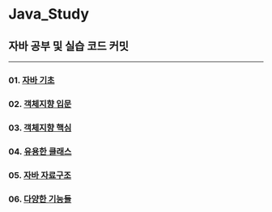 # Java_Study
## 자바 공부 및 실습 코드 커밋
---
### 01. [자바 기초](https://github.com/sc0116/Java_Study/tree/main/01)
### 02. [객체지향 입문](https://github.com/sc0116/Java_Study/tree/main/02)
### 03. [객체지향 핵심](https://github.com/sc0116/Java_Study/tree/main/03)
### 04. [유용한 클래스](https://github.com/sc0116/Java_Study/tree/main/04)
### 05. [자바 자료구조](https://github.com/sc0116/Java_Study/tree/main/05)
### 06. [다양한 기능들](https://github.com/sc0116/Java_Study/tree/main/06)
